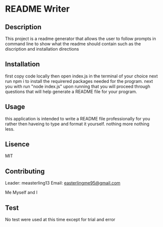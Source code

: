 # README Writer

  ## Description 
  This project is a readme generator that allows the user to follow prompts in command line to show what the readme should contain such as the discription and installation directions
  ## Installation
  first copy code locally then open index.js in the terminal of your choice next run npm i to install the requirered packages needed for the program. next you with run "node index.js" upon running that you will proceed through questions that will help generate a README file for your program.
  ## Usage
  this application is intended to write a README file professionally for you rather then haveing to type and format it yourself. nothing more nothing less.
  ## Lisence
  MIT
  ## Contributing
  Leader: measterling13 Email: easterlingme95@gmail.com

  Me Myself and I
  ## Test
  No test were used at this time except for trial and error


